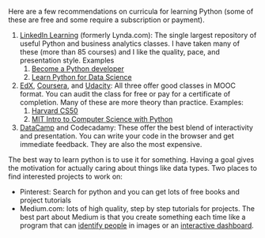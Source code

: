 
Here are a few recommendations on curricula for learning Python (some of these are free and some require a subscription or payment).

1. [LinkedIn Learning](https://www.linkedin.com/learning/) (formerly Lynda.com): The single largest repository of useful Python and business analytics classes. I have taken many of these (more than 85 courses) and I like the quality, pace, and presentation style. Examples
    1. [Become a Python developer](https://www.linkedin.com/learning/paths/become-a-python-developer)
    2. [Learn Python for Data Science](https://www.linkedin.com/learning/paths/master-python-for-data-science)
2. [EdX](https://www.edx.org/), [Coursera](https://www.coursera.org/), and [Udacity](https://www.udacity.com/): All three offer good classes in MOOC format. You can audit the class for free or pay for a certificate of completion. Many of these are more theory than practice. Examples:
    1. [Harvard CS50](https://www.edx.org/course/cs50s-introduction-to-computer-science)
    2. [MIT Intro to Computer Science with Python](https://www.edx.org/course/introduction-to-computer-science-and-programming-7)
3. [DataCamp](https://www.datacamp.com/) and Codecadamy: These offer the best blend of interactivity and presentation. You can write your code in the browser and get immediate feedback. They are also the most expensive.

The best way to learn python is to use it for something. Having a goal gives the motivation for actually caring about things like data types. Two places to find interested projects to work on:

* Pinterest: Search for python and you can get lots of free books and project tutorials
* Medium.com: lots of high quality, step by step tutorials for projects. The best part about Medium is that you create something each time like a program that can [identify people](https://medium.com/deepvisionguru/how-to-embed-detectron2-in-your-computer-vision-project-817f29149461) in images or an [interactive dashboard](https://medium.com/better-programming/build-an-interactive-modern-dashboard-using-dash-ab6b34cb515).

